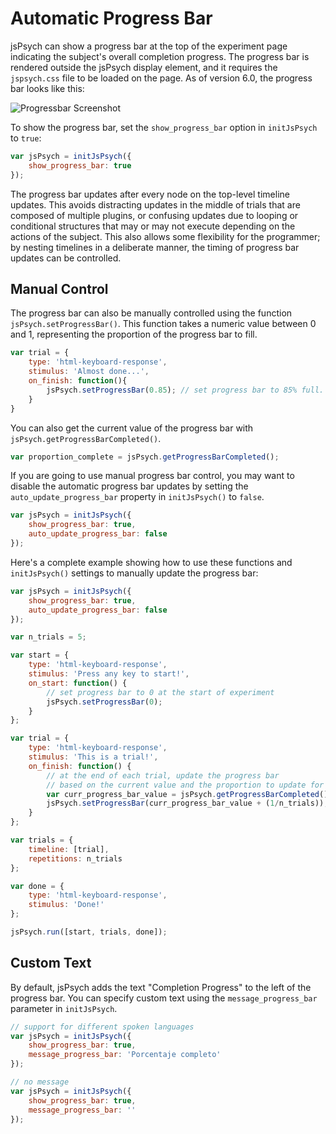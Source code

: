 # Automatic Progress Bar

jsPsych can show a progress bar at the top of the experiment page indicating the subject's overall completion progress. The progress bar is rendered outside the jsPsych display element, and it requires the `jspsych.css` file to be loaded on the page. As of version 6.0, the progress bar looks like this:

![Progressbar Screenshot](/img/progress_bar.png)

To show the progress bar, set the `show_progress_bar` option in `initJsPsych` to `true`:

```javascript
var jsPsych = initJsPsych({
	show_progress_bar: true
});
```

The progress bar updates after every node on the top-level timeline updates. This avoids distracting updates in the middle of trials that are composed of multiple plugins, or confusing updates due to looping or conditional structures that may or may not execute depending on the actions of the subject. This also allows some flexibility for the programmer; by nesting timelines in a deliberate manner, the timing of progress bar updates can be controlled.

## Manual Control

The progress bar can also be manually controlled using the function `jsPsych.setProgressBar()`. This function takes a numeric value between 0 and 1, representing the proportion of the progress bar to fill.

```js
var trial = {
	type: 'html-keyboard-response',
	stimulus: 'Almost done...',
	on_finish: function(){
		jsPsych.setProgressBar(0.85); // set progress bar to 85% full.
	}
}
```

You can also get the current value of the progress bar with `jsPsych.getProgressBarCompleted()`.

```js
var proportion_complete = jsPsych.getProgressBarCompleted();
```

If you are going to use manual progress bar control, you may want to disable the automatic progress bar updates by setting the `auto_update_progress_bar` property in `initJsPsych()` to `false`.

```js
var jsPsych = initJsPsych({
	show_progress_bar: true,
	auto_update_progress_bar: false
});
```

Here's a complete example showing how to use these functions and `initJsPsych()` settings to manually update the progress bar:

```js
var jsPsych = initJsPsych({
    show_progress_bar: true,
    auto_update_progress_bar: false
});

var n_trials = 5;

var start = {
    type: 'html-keyboard-response',
    stimulus: 'Press any key to start!',
    on_start: function() {
        // set progress bar to 0 at the start of experiment
        jsPsych.setProgressBar(0);
    }
};

var trial = {
    type: 'html-keyboard-response',
    stimulus: 'This is a trial!',
    on_finish: function() {
        // at the end of each trial, update the progress bar
        // based on the current value and the proportion to update for each trial
        var curr_progress_bar_value = jsPsych.getProgressBarCompleted();
        jsPsych.setProgressBar(curr_progress_bar_value + (1/n_trials));
    }
};

var trials = {
    timeline: [trial],
    repetitions: n_trials
};

var done = {
    type: 'html-keyboard-response',
    stimulus: 'Done!'
};

jsPsych.run([start, trials, done]);
```

## Custom Text

By default, jsPsych adds the text "Completion Progress" to the left of the progress bar. You can specify custom text using the `message_progress_bar` parameter in `initJsPsych`.

```js
// support for different spoken languages
var jsPsych = initJsPsych({
    show_progress_bar: true,
    message_progress_bar: 'Porcentaje completo'
});
```

```js
// no message
var jsPsych = initJsPsych({
    show_progress_bar: true,
    message_progress_bar: ''
});
```